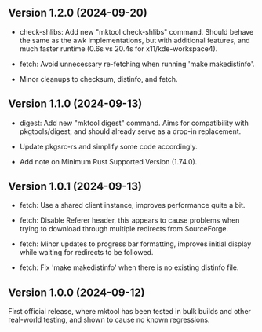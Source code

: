 ## Version 1.2.0 (2024-09-20)

 * check-shlibs: Add new "mktool check-shlibs" command.  Should behave the
   same as the awk implementations, but with additional features, and much
   faster runtime (0.6s vs 20.4s for x11/kde-workspace4).

 * fetch: Avoid unnecessary re-fetching when running 'make makedistinfo'.

 * Minor cleanups to checksum, distinfo, and fetch.

## Version 1.1.0 (2024-09-13)

 * digest: Add new "mktool digest" command.  Aims for compatibility with
   pkgtools/digest, and should already serve as a drop-in replacement.

 * Update pkgsrc-rs and simplify some code accordingly.

 * Add note on Minimum Rust Supported Version (1.74.0).

## Version 1.0.1 (2024-09-13)

 * fetch: Use a shared client instance, improves performance quite a bit.

 * fetch: Disable Referer header, this appears to cause problems when trying
   to download through multiple redirects from SourceForge.

 * fetch: Minor updates to progress bar formatting, improves initial display
   while waiting for redirects to be followed.

 * fetch: Fix 'make makedistinfo' when there is no existing distinfo file.

## Version 1.0.0 (2024-09-12)

First official release, where mktool has been tested in bulk builds and other
real-world testing, and shown to cause no known regressions.
